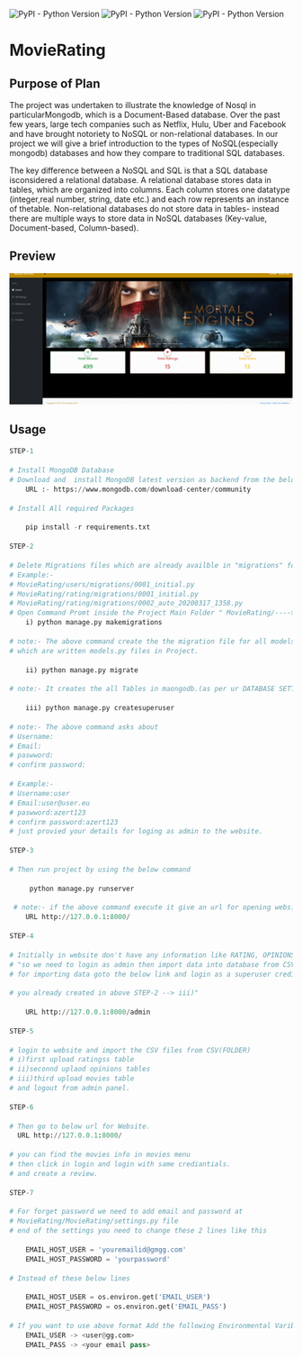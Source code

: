 ![PyPI - Python Version](https://img.shields.io/badge/Python-3.7-brightgreen)
![PyPI - Python Version](https://img.shields.io/badge/Django-3.1-green)
![PyPI - Python Version](https://img.shields.io/badge/requirements.txt-updated-yellow)
# MovieRating
## Purpose of Plan
The project was undertaken to illustrate the knowledge of Nosql in particularMongodb, which is a Document-Based database.
Over the past few years, large tech companies such as Netflix, Hulu, Uber and Facebook and have brought notoriety to
NoSQL or non-relational databases. In our project we will give a brief introduction to the types of
NoSQL(especially mongodb) databases and how they compare to traditional SQL databases.

The key difference between a NoSQL and SQL is that a SQL database isconsidered a relational database. A relational
database stores data in tables, which are organized into columns. Each column stores one datatype (integer,real number,
string, date etc.) and each row represents an instance of thetable. Non-relational databases do not store data in
tables- instead there are multiple ways to store data in NoSQL databases (Key-value, Document-based, Column-based).

## Preview
![Project Preview](https://github.com/mopidevimu/MovieRating/blob/master/git-images/ezgif.com-gif-maker.gif)

## Usage

```python
STEP-1

# Install MongoDB Database
# Download and  install MongoDB latest version as backend from the below URL
    URL :- https://www.mongodb.com/download-center/community

# Install All required Packages

    pip install -r requirements.txt

STEP-2

# Delete Migrations files which are already availble in "migrations" folders in Apps like "users", "rating".
# Example:-
# MovieRating/users/migrations/0001_initial.py
# MovieRating/rating/migrations/0001_initial.py
# MovieRating/rating/migrations/0002_auto_20200317_1358.py
# Open Command Promt inside the Project Main Folder " MovieRating/----> Here "
    i) python manage.py makemigrations

# note:- The above command create the the migration file for all models(Tables)
# which are written models.py files in Project.

    ii) python manage.py migrate

# note:- It creates the all Tables in maongodb.(as per ur DATABASE SETTINGS).

    iii) python manage.py createsuperuser

# note:- The above command asks about
# Username:
# Email:
# paswword:
# confirm password:

# Example:-
# Username:user
# Email:user@user.eu
# paswword:azert123
# confirm password:azert123
# just provied your details for loging as admin to the website.

STEP-3

# Then run project by using the below command

     python manage.py runserver

 # note:- if the above command execute it give an url for opening website
    URL http://127.0.0.1:8000/

STEP-4

# Initially in website don't have any information like RATING, OPINIONS, MOVIES INFORMATIONS.
# "so we need to login as admin then import data into database from CSV folder.
# for importing data goto the below link and login as a superuser crediantial's which is

# you already created in above STEP-2 --> iii)"

    URL http://127.0.0.1:8000/admin

STEP-5

# login to website and import the CSV files from CSV(FOLDER)
# i)first upload ratingss table
# ii)seconnd uplaod opinions tables
# iii)third upload movies table
# and logout from admin panel.

STEP-6

# Then go to below url for Website.
  URL http://127.0.0.1:8000/

# you can find the movies info in movies menu
# then click in login and login with same crediantials.
# and create a review.

STEP-7

# For forget password we need to add email and password at
# MovieRating/MovieRating/settings.py file
# end of the settings you need to change these 2 lines like this

    EMAIL_HOST_USER = 'youremailid@gmgg.com'
    EMAIL_HOST_PASSWORD = 'yourpassword'

# Instead of these below lines

    EMAIL_HOST_USER = os.environ.get('EMAIL_USER')
    EMAIL_HOST_PASSWORD = os.environ.get('EMAIL_PASS')

# If you want to use above format Add the following Environmental Varibales in your windows.
    EMAIL_USER -> <user@gg.com>
    EMAIL_PASS -> <your email pass>

```